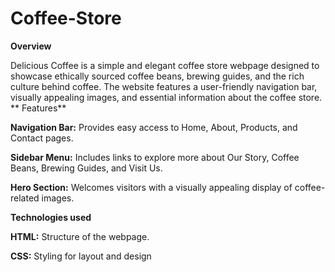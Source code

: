 # Coffee-Store

**Overview**

Delicious Coffee is a simple and elegant coffee store webpage designed to showcase ethically sourced coffee beans, brewing guides, and the rich culture behind coffee. The website features a user-friendly navigation bar, visually appealing images, and essential information about the coffee store.
**
Features**

**Navigation Bar:** Provides easy access to Home, About, Products, and Contact pages.

**Sidebar Menu:** Includes links to explore more about Our Story, Coffee Beans, Brewing Guides, and Visit Us.

**Hero Section:** Welcomes visitors with a visually appealing display of coffee-related images.

**Technologies used**

**HTML:** Structure of the webpage.

**CSS:** Styling for layout and design

